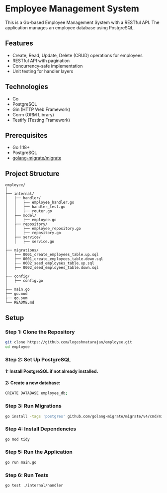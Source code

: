 # Employee Management System

This is a Go-based Employee Management System with a RESTful API. The application manages an employee database using PostgreSQL.

## Features

- Create, Read, Update, Delete (CRUD) operations for employees
- RESTful API with pagination
- Concurrency-safe implementation
- Unit testing for handler layers

## Technologies

- Go
- PostgreSQL
- Gin (HTTP Web Framework)
- Gorm (ORM Library)
- Testify (Testing Framework)

## Prerequisites

- Go 1.18+
- PostgreSQL
- [golang-migrate/migrate](https://github.com/golang-migrate/migrate)

## Project Structure

```
employee/
│
├── internal/
│   ├── handler/
│   │   ├── employee_handler.go
│   │   ├── handler_test.go
│   │   ├── router.go
│   ├── model/
│   │   ├── employee.go
│   ├── repository/
│   │   ├── employee_repository.go
│   │   ├── repository.go
│   ├── service/
│   │   ├── service.go
│
├── migrations/
│   ├── 0001_create_employees_table.up.sql
│   ├── 0001_create_employees_table.down.sql
│   ├── 0002_seed_employees_table.up.sql
│   ├── 0002_seed_employees_table.down.sql
│
├── config/
│   ├── config.go
│
├── main.go
├── go.mod
├── go.sum
└── README.md
```

## Setup
### Step 1: Clone the Repository

```bash
git clone https://github.com/logeshnatarajan/employee.git
cd employee
```
### Step 2: Set Up PostgreSQL
#### 1: Install PostgreSQL if not already installed.
#### 2: Create a new database:
```bash
CREATE DATABASE employee_db;
```
### Step 3: Run Migrations
```bash
go install -tags 'postgres' github.com/golang-migrate/migrate/v4/cmd/migrate@latest
```
### Step 4: Install Dependencies
```bash
go mod tidy
```
### Step 5: Run the Application
```bash
go run main.go
```
### Step 6: Run Tests
```bash
go test ./internal/handler
```
